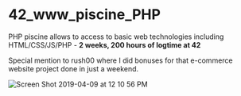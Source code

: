 # 42_www_piscine_PHP
PHP piscine allows to access to basic web technologies including HTML/CSS/JS/PHP - **2 weeks, 200 hours of logtime at 42**

Special mention to rush00 where I did bonuses for that e-commerce website project done in just a weekend.

![Screen Shot 2019-04-09 at 12 10 56 PM](https://user-images.githubusercontent.com/45239771/55792286-9b770500-5ac0-11e9-8b95-11d407b2adc8.png)
